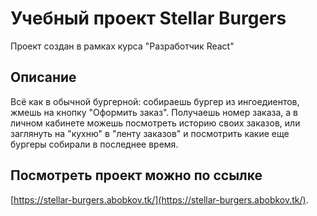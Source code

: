 # Учебный проект Stellar Burgers

Проект создан в рамках курса "Разработчик React"

## Описание

Всё как в обычной бургерной: собираешь бургер из ингоедиентов, жмешь на кнопку "Оформить заказ".
Получаешь номер заказа, а в личном кабинете можешь посмотреть историю своих заказов, или заглянуть на "кухню" в "ленту заказов" и посмотрить какие еще бургеры собирали в последнее время.

## Посмотреть проект можно по ссылке 

[https://stellar-burgers.abobkov.tk/](https://stellar-burgers.abobkov.tk/).
